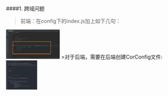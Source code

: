 ####1. 跨域问题
>前端：在config下的index.js加上如下几句：    
<img src="https://github.com/ym652324/bishe/blob/master/Web/img/Web_kuayu.png" style="height:80px" />  
>对于后端，需要在后端创建CorConfig文件:    
<img src="https://github.com/ym652324/bishe/blob/master/Web/img/java_kuayu.png" style="height:80px" />  
